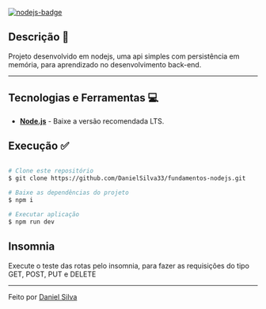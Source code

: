 [![nodejs-badge][nodejs-img]][nodejs]

[nodejs-img]: https://img.shields.io/badge/Node.js-v14.17-green
[nodejs]: https://nodejs.org/en/



## Descrição 📌 <a name="description"></a>
Projeto desenvolvido em nodejs, uma api simples com persistência em memória, para aprendizado no desenvolvimento back-end.

---
## Tecnologias e Ferramentas 💻 <a name="technologies"></a>
* __[Node.js](https://nodejs.org/en/)__ - Baixe a versão recomendada LTS.




## Execução ✅ <a name="execution"></a>

```bash

# Clone este repositório
$ git clone https://github.com/DanielSilva33/fundamentos-nodejs.git

# Baixe as dependências do projeto
$ npm i

# Executar aplicação
$ npm run dev
```

## Insomnia

Execute o teste das rotas pelo insomnia, para fazer as requisições do tipo GET, POST, PUT e DELETE


---
Feito por [Daniel Silva](https://www.linkedin.com/in/daniel-silva-1a3209196/)